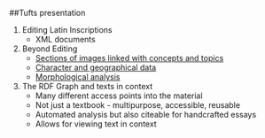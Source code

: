 ##Tufts presentation

1.  Editing Latin Inscriptions
      - XML documents
2.  Beyond Editing
      - [Sections of images linked with concepts and topics][link1]
      - [Character and geographical data][link2]
      - [Morphological analysis][link3]
3.  The RDF Graph and texts in context
      - Many different access points into the material
      - Not just a textbook - multipurpose, accessible, reusable
      - Automated analysis but also citeable for handcrafted essays
      - Allows for viewing text in context

[link1]: http://beta.hpcc.uh.edu/tomcat/latinsources/hivemap.html
[link2]: screengrab
[link3]: screengrab

